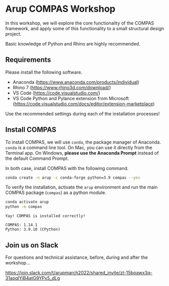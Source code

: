 # Arup COMPAS Workshop

In this workshop, we will explore the core functionality of the COMPAS framework,
and apply some of this functionality to a small structural design project.

Basic knowledge of Python and Rhino are highly recommended.

## Requirements

Please install the following software.

* Anaconda (https://www.anaconda.com/products/individual)
* Rhino 7 (https://www.rhino3d.com/download/)
* VS Code (https://code.visualstudio.com/)
* VS Code Python and Pylance extension from Microsoft (https://code.visualstudio.com/docs/editor/extension-marketplace)

Use the recommended settings during each of the installation processes!

## Install COMPAS

To install COMPAS, we will use `conda`, the package manager of Anaconda.
`conda` is a command line tool.
On Mac, you can use it directly from the Terminal app.
On Windows, **please use the Anaconda Prompt** instead of the default Command Prompt.

In both case, install COMPAS with the following command.

```bash
conda create -n arup -c conda-forge python=3.9 compas --yes 
```

To verify the installation, activate the `arup` environment and run the main COMPAS package (`compas`) as a python module.

```bash
conda activate arup
python -m compas
```

```none
Yay! COMPAS is installed correctly!

COMPAS: 1.14.1
Python: 3.9.10 (CPython)
```

## Join us on Slack

For questions and technical assistance, before, during and after the workshop...

https://join.slack.com/t/arupmarch2022/shared_invite/zt-15bpawx3q-31apqIYiB4atG9YPx5_dLg
